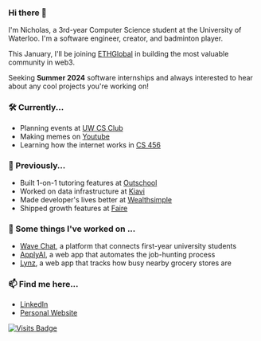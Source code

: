 ### Hi there 👋

<!--
**nicholas-tao/nicholas-tao** is a ✨ _special_ ✨ repository because its `README.md` (this file) appears on your GitHub profile.

Here are some ideas to get you started:

- 🔭 I’m currently working on ...
- 🌱 I’m currently learning ...
- 👯 I’m looking to collaborate on ...
- 🤔 I’m looking for help with ...
- 💬 Ask me about ...
- 📫 How to reach me: ...
- 😄 Pronouns: ...
- ⚡ Fun fact: ...
-->

I'm Nicholas, a 3rd-year Computer Science student at the University of Waterloo. I'm a software engineer,  creator, and badminton player.

This January, I'll be joining [ETHGlobal](https://ethglobal.com/) in building the most valuable community in web3.

Seeking **Summer 2024** software internships and always interested to hear about any cool projects you're working on!

### 🛠 Currently...
- Planning events at [UW CS Club](https://csclub.uwaterloo.ca/)
- Making memes on [Youtube](https://www.youtube.com/@nicholast/)
- Learning how the internet works in [CS 456](https://mina.arashloo.net/courses/CS456-F23/index.html)

### 🚢 Previously...
  - Built 1-on-1 tutoring features at [Outschool](https://outschool.com/)
  - Worked on data infrastructure at [Kiavi](https://www.kiavi.com/)
  - Made developer's lives better at [Wealthsimple](https://www.wealthsimple.com)
  - Shipped growth features at [Faire](https://www.faire.com/)

### 🔭 Some things I've worked on ...
- [Wave Chat](https://wavechat.tech), a platform that connects first-year university students
- [ApplyAI](https://apply-ai.online), a web app that automates the job-hunting process
- [Lynz](https://github.com/nicholas-tao/lynz-backend), a web app that tracks how busy nearby grocery stores are

### 📫 Find me here...
- [LinkedIn](https://www.linkedin.com/in/nicholastao/)
- [Personal Website](https://nicholastao.com/)
<!--- [YouTube](https://www.youtube.com/channel/UCzSc8bhRKEKe7xEGp-5LWAg)-->


<!--
![Nicholas' GitHub Stats](https://github-readme-stats.vercel.app/api?username=nicholas-tao&count_private=true)
[![Top Langs](https://github-readme-stats.vercel.app/api/top-langs/?username=nicholas-tao)](https://github.com/anuraghazra/github-readme-stats)
-->
[![Visits Badge](https://badges.pufler.dev/visits/nicholas-tao/nicholas-tao)](https://badges.pufler.dev)



